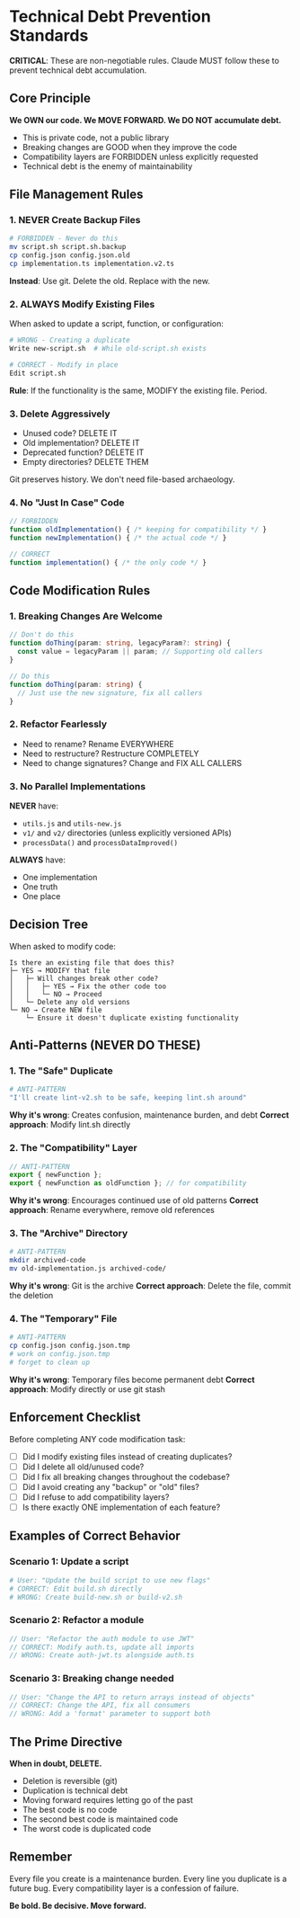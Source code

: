 # Technical Debt Prevention Standards

**CRITICAL**: These are non-negotiable rules. Claude MUST follow these to prevent technical debt accumulation.

## Core Principle

**We OWN our code. We MOVE FORWARD. We DO NOT accumulate debt.**

- This is private code, not a public library
- Breaking changes are GOOD when they improve the code
- Compatibility layers are FORBIDDEN unless explicitly requested
- Technical debt is the enemy of maintainability

## File Management Rules

### 1. NEVER Create Backup Files

```bash
# FORBIDDEN - Never do this
mv script.sh script.sh.backup
cp config.json config.json.old
cp implementation.ts implementation.v2.ts
```

**Instead**: Use git. Delete the old. Replace with the new.

### 2. ALWAYS Modify Existing Files

When asked to update a script, function, or configuration:

```bash
# WRONG - Creating a duplicate
Write new-script.sh  # While old-script.sh exists

# CORRECT - Modify in place
Edit script.sh
```

**Rule**: If the functionality is the same, MODIFY the existing file. Period.

### 3. Delete Aggressively

- Unused code? DELETE IT
- Old implementation? DELETE IT
- Deprecated function? DELETE IT
- Empty directories? DELETE THEM

Git preserves history. We don't need file-based archaeology.

### 4. No "Just In Case" Code

```typescript
// FORBIDDEN
function oldImplementation() { /* keeping for compatibility */ }
function newImplementation() { /* the actual code */ }

// CORRECT
function implementation() { /* the only code */ }
```

## Code Modification Rules

### 1. Breaking Changes Are Welcome

```typescript
// Don't do this
function doThing(param: string, legacyParam?: string) {
  const value = legacyParam || param; // Supporting old callers
}

// Do this
function doThing(param: string) {
  // Just use the new signature, fix all callers
}
```

### 2. Refactor Fearlessly

- Need to rename? Rename EVERYWHERE
- Need to restructure? Restructure COMPLETELY
- Need to change signatures? Change and FIX ALL CALLERS

### 3. No Parallel Implementations

**NEVER** have:
- `utils.js` and `utils-new.js`
- `v1/` and `v2/` directories (unless explicitly versioned APIs)
- `processData()` and `processDataImproved()`

**ALWAYS** have:
- One implementation
- One truth
- One place

## Decision Tree

When asked to modify code:

```
Is there an existing file that does this?
├─ YES → MODIFY that file
│   ├─ Will changes break other code?
│   │   ├─ YES → Fix the other code too
│   │   └─ NO → Proceed
│   └─ Delete any old versions
└─ NO → Create NEW file
    └─ Ensure it doesn't duplicate existing functionality
```

## Anti-Patterns (NEVER DO THESE)

### 1. The "Safe" Duplicate

```bash
# ANTI-PATTERN
"I'll create lint-v2.sh to be safe, keeping lint.sh around"
```

**Why it's wrong**: Creates confusion, maintenance burden, and debt
**Correct approach**: Modify lint.sh directly

### 2. The "Compatibility" Layer

```javascript
// ANTI-PATTERN
export { newFunction };
export { newFunction as oldFunction }; // for compatibility
```

**Why it's wrong**: Encourages continued use of old patterns
**Correct approach**: Rename everywhere, remove old references

### 3. The "Archive" Directory

```bash
# ANTI-PATTERN
mkdir archived-code
mv old-implementation.js archived-code/
```

**Why it's wrong**: Git is the archive
**Correct approach**: Delete the file, commit the deletion

### 4. The "Temporary" File

```bash
# ANTI-PATTERN
cp config.json config.json.tmp
# work on config.json.tmp
# forget to clean up
```

**Why it's wrong**: Temporary files become permanent debt
**Correct approach**: Modify directly or use git stash

## Enforcement Checklist

Before completing ANY code modification task:

- [ ] Did I modify existing files instead of creating duplicates?
- [ ] Did I delete all old/unused code?
- [ ] Did I fix all breaking changes throughout the codebase?
- [ ] Did I avoid creating any "backup" or "old" files?
- [ ] Did I refuse to add compatibility layers?
- [ ] Is there exactly ONE implementation of each feature?

## Examples of Correct Behavior

### Scenario 1: Update a script

```bash
# User: "Update the build script to use new flags"
# CORRECT: Edit build.sh directly
# WRONG: Create build-new.sh or build-v2.sh
```

### Scenario 2: Refactor a module

```typescript
// User: "Refactor the auth module to use JWT"
// CORRECT: Modify auth.ts, update all imports
// WRONG: Create auth-jwt.ts alongside auth.ts
```

### Scenario 3: Breaking change needed

```javascript
// User: "Change the API to return arrays instead of objects"
// CORRECT: Change the API, fix all consumers
// WRONG: Add a 'format' parameter to support both
```

## The Prime Directive

**When in doubt, DELETE.**

- Deletion is reversible (git)
- Duplication is technical debt
- Moving forward requires letting go of the past
- The best code is no code
- The second best code is maintained code
- The worst code is duplicated code

## Remember

Every file you create is a maintenance burden.
Every line you duplicate is a future bug.
Every compatibility layer is a confession of failure.

**Be bold. Be decisive. Move forward.**